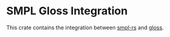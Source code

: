 # SMPL Gloss Integration

This crate contains the integration between [smpl-rs](https://github.com/Meshcapade/smpl-rs) and [gloss](https://github.com/Meshcapade/gloss).
